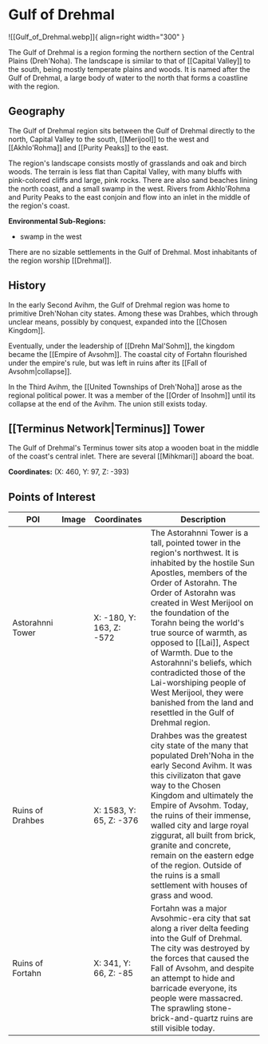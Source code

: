 # Gulf of Drehmal

![[Gulf_of_Drehmal.webp]]{ align=right width="300" }

The Gulf of Drehmal is a region forming the northern section of the Central Plains (Dreh'Noha). The landscape is similar to that of [[Capital Valley]] to the south, being mostly temperate plains and woods. It is named after the Gulf of Drehmal, a large body of water to the north that forms a coastline with the region.

## Geography

The Gulf of Drehmal region sits between the Gulf of Drehmal directly to the north, Capital Valley to the south, [[Merijool]] to the west and [[Akhlo'Rohma]] and [[Purity Peaks]] to the east.

The region's landscape consists mostly of grasslands and oak and birch woods. The terrain is less flat than Capital Valley, with many bluffs with pink-colored cliffs and large, pink rocks. There are also sand beaches lining the north coast, and a small swamp in the west. Rivers from Akhlo'Rohma and Purity Peaks to the east conjoin and flow into an inlet in the middle of the region's coast.

**Environmental Sub-Regions:**
- swamp in the west

There are no sizable settlements in the Gulf of Drehmal. Most inhabitants of the region worship [[Drehmal]].

## History

In the early Second Avihm, the Gulf of Drehmal region was home to primitive Dreh'Nohan city states. Among these was Drahbes, which through unclear means, possibly by conquest, expanded into the [[Chosen Kingdom]].

Eventually, under the leadership of [[Drehn Mal'Sohm]], the kingdom became the [[Empire of Avsohm]]. The coastal city of Fortahn flourished under the empire's rule, but was left in ruins after its [[Fall of Avsohm|collapse]].

In the Third Avihm, the [[United Townships of Dreh'Noha]] arose as the regional political power. It was a member of the [[Order of Insohm]] until its collapse at the end of the Avihm. The union still exists today.

## [[Terminus Network|Terminus]] Tower

The Gulf of Drehmal's Terminus tower sits atop a wooden boat in the middle of the coast's central inlet. There are several [[Mihkmari]] aboard the boat.

**Coordinates:** (X: 460, Y: 97, Z: -393)

## Points of Interest

| POI | Image | Coordinates | Description |
|-|-|-|-|
| Astorahnni Tower |  | X: -180, Y: 163, Z: -572 | The Astorahnni Tower is a tall, pointed tower in the region's northwest. It is inhabited by the hostile Sun Apostles, members of the Order of Astorahn. The Order of Astorahn was created in West Merijool on the foundation of the Torahn being the world's true source of warmth, as opposed to [[Lai]], Aspect of Warmth. Due to the Astorahnni's beliefs, which contradicted those of the Lai-worshiping people of West Merijool, they were banished from the land and resettled in the Gulf of Drehmal region.
| Ruins of Drahbes |  | X: 1583, Y: 65, Z: -376 | Drahbes was the greatest city state of the many that populated Dreh'Noha in the early Second Avihm. It was this civilizaton that gave way to the Chosen Kingdom and ultimately the Empire of Avsohm. Today, the ruins of their immense, walled city and large royal ziggurat, all built from brick, granite and concrete, remain on the eastern edge of the region. Outside of the ruins is a small settlement with houses of grass and wood. |
| Ruins of Fortahn |  | X: 341, Y: 66, Z: -85 | Fortahn was a major Avsohmic-era city that sat along a river delta feeding into the Gulf of Drehmal. The city was destroyed by the forces that caused the Fall of Avsohm, and despite an attempt to hide and barricade everyone, its people were massacred. The sprawling stone-brick-and-quartz ruins are still visible today. |
